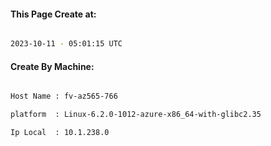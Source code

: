 
   
#### This Page Create at:

```bash

2023-10-11 - 05:01:15 UTC

```

#### Create By Machine:

```bash

Host Name : fv-az565-766

platform  : Linux-6.2.0-1012-azure-x86_64-with-glibc2.35

Ip Local  : 10.1.238.0

```


